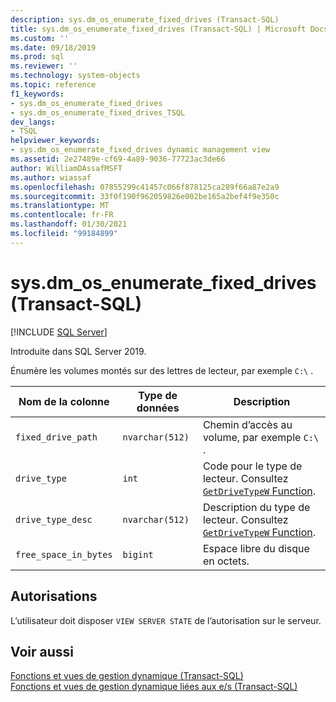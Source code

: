 ```yaml
---
description: sys.dm_os_enumerate_fixed_drives (Transact-SQL)
title: sys.dm_os_enumerate_fixed_drives (Transact-SQL) | Microsoft Docs
ms.custom: ''
ms.date: 09/18/2019
ms.prod: sql
ms.reviewer: ''
ms.technology: system-objects
ms.topic: reference
f1_keywords:
- sys.dm_os_enumerate_fixed_drives
- sys.dm_os_enumerate_fixed_drives_TSQL
dev_langs:
- TSQL
helpviewer_keywords:
- sys.dm_os_enumerate_fixed_drives dynamic management view
ms.assetid: 2e27489e-cf69-4a89-9036-77723ac3de66
author: WilliamDAssafMSFT
ms.author: wiassaf
ms.openlocfilehash: 07855299c41457c066f878125ca289f66a87e2a9
ms.sourcegitcommit: 33f0f190f962059826e002be165a2bef4f9e350c
ms.translationtype: MT
ms.contentlocale: fr-FR
ms.lasthandoff: 01/30/2021
ms.locfileid: "99184899"
---
```

# <a name="sysdm_os_enumerate_fixed_drives-transact-sql"></a>sys.dm_os_enumerate_fixed_drives (Transact-SQL)

[!INCLUDE [SQL Server](../../includes/applies-to-version/sqlserver.md)]

Introduite dans SQL Server 2019.

Énumère les volumes montés sur des lettres de lecteur, par exemple `C:\` .

|Nom de la colonne|Type de données|Description|
|-----------------|---------------|-----------------|  
|`fixed_drive_path`|`nvarchar(512)`|Chemin d’accès au volume, par exemple `C:\` .|  
|`drive_type`|`int`|Code pour le type de lecteur. Consultez [ `GetDriveTypeW` Function](/windows/win32/api/fileapi/nf-fileapi-getdrivetypew).|
|`drive_type_desc`|`nvarchar(512)`|Description du type de lecteur. Consultez [ `GetDriveTypeW` Function](/windows/win32/api/fileapi/nf-fileapi-getdrivetypew).|
|`free_space_in_bytes`|`bigint`|Espace libre du disque en octets.|

## <a name="permissions"></a>Autorisations

L’utilisateur doit disposer `VIEW SERVER STATE` de l’autorisation sur le serveur.

## <a name="see-also"></a>Voir aussi  

 [Fonctions et vues de gestion dynamique &#40;Transact-SQL&#41;](~/relational-databases/system-dynamic-management-views/system-dynamic-management-views.md)   
 [Fonctions et vues de gestion dynamique liées aux e/s &#40;Transact-SQL&#41;](../../relational-databases/system-dynamic-management-views/i-o-related-dynamic-management-views-and-functions-transact-sql.md)  
